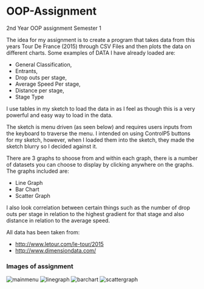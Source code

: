 # OOP-Assignment #
2nd Year OOP assignment Semester 1

The idea for my assignment is to create a program that takes data from this years Tour De France (2015) through CSV Files and then plots the 
data on different charts. Some examples of DATA I have already loaded are:

* General Classification,
* Entrants, 
* Drop outs per stage, 
* Average Speed Per stage,
* Distance per stage,
* Stage Type

I use tables in my sketch to load the data in as I feel as though this is a very powerful and easy way to load in the data.

The sketch is menu driven (as seen below) and requires users inputs from the keyboard to traverse the menu. I intended on using ControlP5
buttons for my sketch, however, when I loaded them into the sketch, they made the sketch blurry so I decided against it.

There are 3 graphs to shoose from and within each graph, there is a number of datasets you can choose to display by clicking anywhere on 
the graphs. The graphs included are:

* Line Graph
* Bar Chart
* Scatter Graph

I also look correlation between certain things such as the number of drop outs per stage in relation to the highest gradient for
that stage and also distance in relation to the average speed.

All data has been taken from:

* http://www.letour.com/le-tour/2015
* http://www.dimensiondata.com/


### Images of assignment ###

![mainmenu](https://cloud.githubusercontent.com/assets/9119811/11654888/1032a54c-9da1-11e5-846f-b2e19fef0f7d.PNG)
![linegraph](https://cloud.githubusercontent.com/assets/9119811/11654912/3474bc88-9da1-11e5-9e79-2cdcea6707ee.PNG)
![barchart](https://cloud.githubusercontent.com/assets/9119811/11654917/409b9518-9da1-11e5-9756-555b7f676ce9.PNG)
![scattergraph](https://cloud.githubusercontent.com/assets/9119811/11654924/4e5e5abe-9da1-11e5-8731-0c88f3595d72.PNG)

